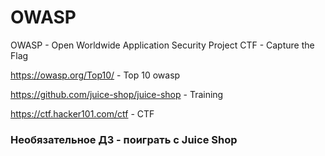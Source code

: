 # OWASP

OWASP - Open Worldwide Application Security Project
CTF - Capture the Flag

https://owasp.org/Top10/ - Top 10 owasp

https://github.com/juice-shop/juice-shop - Training

https://ctf.hacker101.com/ctf - CTF


### Необязательное ДЗ - поиграть c Juice Shop